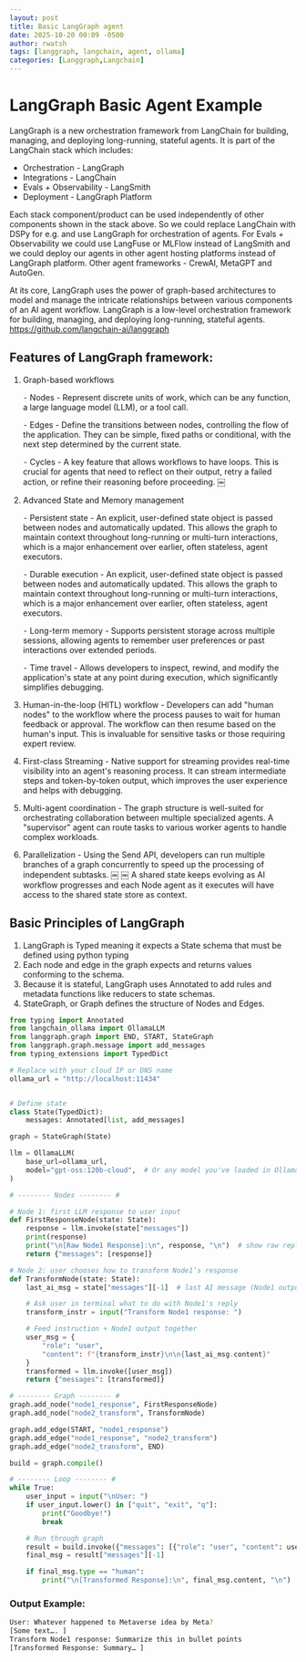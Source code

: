 ```yaml
---
layout: post
title: Basic LangGraph agent
date: 2025-10-20 00:09 -0500
author: rwatsh
tags: [langgraph, langchain, agent, ollama]
categories: [Langgraph,Langchain]
---
```


# LangGraph Basic Agent Example

LangGraph is a new orchestration framework from LangChain for building, managing, and deploying long-running, stateful agents. It is part of the LangChain stack which includes:

- Orchestration - LangGraph
- Integrations - LangChain
- Evals + Observability - LangSmith
- Deployment - LangGraph Platform

Each stack component/product can be used independently of other components shown in the stack above. So we could replace LangChain with DSPy for e.g. and use LangGraph for orchestration of agents. For Evals + Observability we could use LangFuse or MLFlow instead of LangSmith and we could deploy our agents in other agent hosting platforms instead of LangGraph platform.
Other agent frameworks - CrewAI, MetaGPT and AutoGen.

At its core, LangGraph uses the power of graph-based architectures to model and manage the intricate relationships between various components of an AI agent workflow. LangGraph is a low-level orchestration framework for building, managing, and deploying long-running, stateful agents.
https://github.com/langchain-ai/langgraph 


## Features of LangGraph framework:

1. Graph-based workflows 

    ⁃ Nodes - Represent discrete units of work, which can be any function, a large language model (LLM), or a tool call.

    ⁃ Edges - Define the transitions between nodes, controlling the flow of the application. They can be simple, fixed paths or conditional, with the next step determined by the current state.

    ⁃ Cycles - A key feature that allows workflows to have loops. This is crucial for agents that need to reflect on their output, retry a failed action, or refine their reasoning before proceeding. 
￼
2. Advanced State and Memory management 

	⁃ Persistent state - An explicit, user-defined state object is passed between nodes and automatically updated. This allows the graph to maintain context throughout long-running or multi-turn interactions, which is a major enhancement over earlier, often stateless, agent executors.

	⁃ Durable execution - An explicit, user-defined state object is passed between nodes and automatically updated. This allows the graph to maintain context throughout long-running or multi-turn interactions, which is a major enhancement over earlier, often stateless, agent executors.

	⁃ Long-term memory - Supports persistent storage across multiple sessions, allowing agents to remember user preferences or past interactions over extended periods.

	⁃ Time travel - Allows developers to inspect, rewind, and modify the application's state at any point during execution, which significantly simplifies debugging. 

3. Human-in-the-loop (HITL) workflow - Developers can add "human nodes" to the workflow where the process pauses to wait for human feedback or approval. The workflow can then resume based on the human's input. This is invaluable for sensitive tasks or those requiring expert review. 

4. First-class Streaming - Native support for streaming provides real-time visibility into an agent's reasoning process. It can stream intermediate steps and token-by-token output, which improves the user experience and helps with debugging.

5. Multi-agent coordination - The graph structure is well-suited for orchestrating collaboration between multiple specialized agents. A "supervisor" agent can route tasks to various worker agents to handle complex workloads.

6. Parallelization - Using the Send API, developers can run multiple branches of a graph concurrently to speed up the processing of independent subtasks. 
￼
￼
A shared state keeps evolving as AI workflow progresses and each Node agent as it executes will have access to the shared state store as context.

## Basic Principles of LangGraph

1. LangGraph is Typed meaning it expects a State schema that must be defined using python typing
2. Each node and edge in the graph expects and returns values conforming to the schema. 
3. Because it is stateful, LangGraph uses Annotated to add rules and metadata functions like reducers to state schemas.
4. StateGraph, or Graph defines the structure of Nodes and Edges.

```python
from typing import Annotated
from langchain_ollama import OllamaLLM
from langgraph.graph import END, START, StateGraph
from langgraph.graph.message import add_messages
from typing_extensions import TypedDict

# Replace with your cloud IP or DNS name
ollama_url = "http://localhost:11434"


# Define state
class State(TypedDict):
    messages: Annotated[list, add_messages]

graph = StateGraph(State)

llm = OllamaLLM(
    base_url=ollama_url,
    model="gpt-oss:120b-cloud",  # Or any model you've loaded in Ollama
)

# -------- Nodes -------- #

# Node 1: first LLM response to user input
def FirstResponseNode(state: State):
    response = llm.invoke(state["messages"])
    print(response)
    print("\n[Raw Node1 Response]:\n", response, "\n")  # show raw reply
    return {"messages": [response]}

# Node 2: user chooses how to transform Node1’s response
def TransformNode(state: State):
    last_ai_msg = state["messages"][-1]  # last AI message (Node1 output)

    # Ask user in terminal what to do with Node1's reply
    transform_instr = input("Transform Node1 response: ")

    # Feed instruction + Node1 output together
    user_msg = {
        "role": "user",
        "content": f"{transform_instr}\n\n{last_ai_msg.content}"
    }
    transformed = llm.invoke([user_msg])
    return {"messages": [transformed]}

# -------- Graph -------- #
graph.add_node("node1_response", FirstResponseNode)
graph.add_node("node2_transform", TransformNode)

graph.add_edge(START, "node1_response")
graph.add_edge("node1_response", "node2_transform")
graph.add_edge("node2_transform", END)

build = graph.compile()

# -------- Loop -------- #
while True:
    user_input = input("\nUser: ")
    if user_input.lower() in ["quit", "exit", "q"]:
        print("Goodbye!")
        break

    # Run through graph
    result = build.invoke({"messages": [{"role": "user", "content": user_input}]})
    final_msg = result["messages"][-1]

    if final_msg.type == "human":
        print("\n[Transformed Response]:\n", final_msg.content, "\n")
```

### Output Example:

```bash
User: Whatever happened to Metaverse idea by Meta?
[Some text…. ]
Transform Node1 response: Summarize this in bullet points
[Transformed Response: Summary… ]
```
